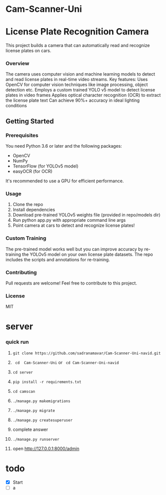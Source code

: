 # Cam-Scanner-Uni
# License Plate Recognition Camera
This project builds a camera that can automatically read and recognize license plates on cars.
### Overview
The camera uses computer vision and machine learning models to detect and read license plates in real-time video streams. Key features:
Uses OpenCV for computer vision techniques like image processing, object detection etc.
Employs a custom trained YOLO v5 model to detect license plates in video frames
Applies optical character recognition (OCR) to extract the license plate text
Can achieve 90%+ accuracy in ideal lighting conditions
## Getting Started
### Prerequisites
You need Python 3.6 or later and the following packages:
- OpenCV
- NumPy
- TensorFlow (for YOLOv5 model)
- easyOCR (for OCR)
 
 It's recommended to use a GPU for efficient performance.
### Usage
1. Clone the repo
1. Install dependencies
1. Download pre-trained YOLOv5 weights file (provided in repo/models dir)
1. Run python app.py with appropriate command line args
1. Point camera at cars to detect and recognize license plates!
### Custom Training
The pre-trained model works well but you can improve accuracy by re-training the YOLOv5 model on your own license plate datasets. The repo includes the scripts and annotations for re-training.
### Contributing
Pull requests are welcome! Feel free to contribute to this project.
### License
MIT


# server

### quick run

1. ``` git clone https://github.com/sadranamavar/Cam-Scanner-Uni-navid.git ```

2. ``` cd  Cam-Scanner-Uni```
    or ``` cd Cam-Scanner-Uni-navid```
3. ``` cd server ```
4. ``` pip install -r requirements.txt ```
5. ``` cd camscan ```
6. ``` ./manage.py makemigrations ```
7. ``` ./manage.py migrate ```
8. ``` ./manage.py createsuperuser ```
9. complete answer
10. ``` ./manage.py runserver ```
11. open http://127.0.0.1:8000/admin



# todo
- [x] Start
- [ ] a
